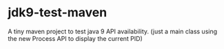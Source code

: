 # jdk9-test-maven

A tiny maven project to test java 9 API availability.
(just a main class using the new Process API to display the current PID)

